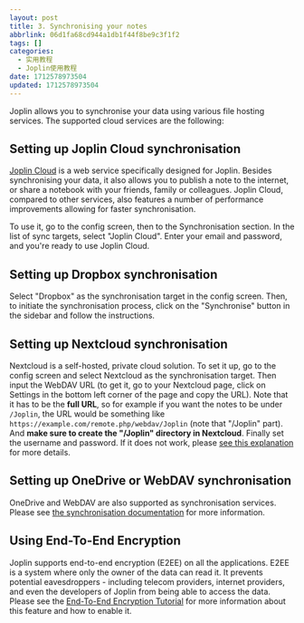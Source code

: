 ```yaml
---
layout: post
title: 3. Synchronising your notes
abbrlink: 06d1fa68cd944a1db1f44f8be9c3f1f2
tags: []
categories:
  - 实用教程
  - Joplin使用教程
date: 1712578973504
updated: 1712578973504
---
```


Joplin allows you to synchronise your data using various file hosting services. The supported cloud services are the following:

## Setting up Joplin Cloud synchronisation

[Joplin Cloud](https://joplinapp.org/plans/) is a web service specifically designed for Joplin. Besides synchronising your data, it also allows you to publish a note to the internet, or share a notebook with your friends, family or colleagues. Joplin Cloud, compared to other services, also features a number of performance improvements allowing for faster synchronisation.

To use it, go to the config screen, then to the Synchronisation section. In the list of sync targets, select "Joplin Cloud". Enter your email and password, and you're ready to use Joplin Cloud.

## Setting up Dropbox synchronisation

Select "Dropbox" as the synchronisation target in the config screen. Then, to initiate the synchronisation process, click on the "Synchronise" button in the sidebar and follow the instructions.

## Setting up Nextcloud synchronisation

Nextcloud is a self-hosted, private cloud solution. To set it up, go to the config screen and select Nextcloud as the synchronisation target. Then input the WebDAV URL (to get it, go to your Nextcloud page, click on Settings in the bottom left corner of the page and copy the URL). Note that it has to be the **full URL**, so for example if you want the notes to be under `/Joplin`, the URL would be something like `https://example.com/remote.php/webdav/Joplin` (note that "/Joplin" part). And **make sure to create the "/Joplin" directory in Nextcloud**. Finally set the username and password. If it does not work, please [see this explanation](https://github.com/laurent22/joplin/issues/61#issuecomment-373282608) for more details.

## Setting up OneDrive or WebDAV synchronisation

OneDrive and WebDAV are also supported as synchronisation services. Please see [the synchronisation documentation](https://joplinapp.org/help/apps/sync/) for more information.

## Using End-To-End Encryption

Joplin supports end-to-end encryption (E2EE) on all the applications. E2EE is a system where only the owner of the data can read it. It prevents potential eavesdroppers - including telecom providers, internet providers, and even the developers of Joplin from being able to access the data. Please see the [End-To-End Encryption Tutorial](https://joplinapp.org/help/apps/sync/e2ee) for more information about this feature and how to enable it.
